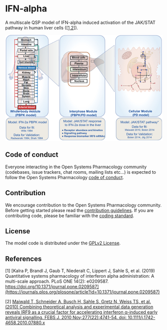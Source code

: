 # IFN-alpha
A multiscale QSP model of IFN-alpha induced activation of the JAK/STAT pathway in human liver cells ([[1,2](#references)]). 

<p align="center">
    <img src="Kalra%20et%20al%202019%20Quantitative%20systems%20pharmacology%20of%20interferon%20alpha%20administration%20A%20multi-scale%20approach.png">
</p>

## Code of conduct
Everyone interacting in the Open Systems Pharmacology community (codebases, issue trackers, chat rooms, mailing lists etc...) is expected to follow the Open Systems Pharmacology [code of conduct](https://github.com/Open-Systems-Pharmacology/Suite/blob/master/CODE_OF_CONDUCT.md#contributor-covenant-code-of-conduct).

## Contribution
We encourage contribution to the Open Systems Pharmacology community. Before getting started please read the [contribution guidelines](https://github.com/Open-Systems-Pharmacology/Suite/blob/master/CONTRIBUTING.md#ways-to-contribute). If you are contributing code, please be familiar with the [coding standard](https://github.com/Open-Systems-Pharmacology/Suite/blob/master/CODING_STANDARDS.md#visual-studio-settings).

## License
The model code is distributed under the [GPLv2 License](https://github.com/Open-Systems-Pharmacology/Suite/blob/develop/LICENSE).

## References
[1] [Kalra P, Brandl J, Gaub T, Niederalt C, Lippert J, Sahle S, et al. (2019) Quantitative systems pharmacology of interferon alpha administration: A multi-scale approach. PLoS ONE 14(2): e0209587. https://doi.org/10.1371/journal.pone.0209587](https://journals.plos.org/plosone/article?id=10.1371/journal.pone.0209587)

[2] [Maiwald T, Schneider A, Busch H, Sahle S, Gretz N, Weiss TS, et al. (2010) Combining theoretical analysis and experimental data generation reveals IRF9 as a crucial factor for accelerating interferon α-induced early antiviral signalling. FEBS J. 2010 Nov;277(22):4741-54. doi: 10.1111/j.1742-4658.2010.07880.x](https://febs.onlinelibrary.wiley.com/doi/full/10.1111/j.1742-4658.2010.07880.x)
